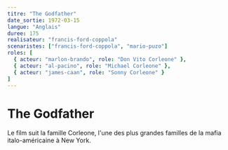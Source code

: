 ```yaml
---
titre: "The Godfather"
date_sortie: 1972-03-15
langue: "Anglais"
duree: 175
realisateur: "francis-ford-coppola"
scenaristes: ["francis-ford-coppola", "mario-puzo"]
roles: [
  { acteur: "marlon-brando", role: "Don Vito Corleone" },
  { acteur: "al-pacino", role: "Michael Corleone" },
  { acteur: "james-caan", role: "Sonny Corleone" }
]
---
```


# The Godfather

Le film suit la famille Corleone, l'une des plus grandes familles de la mafia italo-américaine à New York.